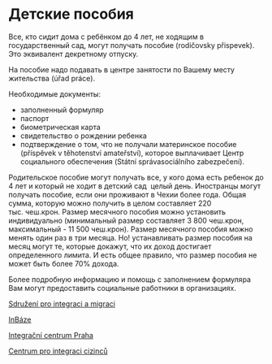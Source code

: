 # Детские пособия

Все, кто сидит дома с ребёнком до 4 лет, не ходящим в государственный сад, могут получать пособие (rodičovsky přispevek).
Это эквивалент декретному отпуску. 

На пособие надо подавать в центре занятости по Вашему месту жительства (úřad práce).

Необходимые документы: 
- заполненный формуляр
- паспорт
- биометрическая карта
- свидетельство о рождении ребенка 
- подтверждение о том, что не получали материнское пособие (příspěvek v těhotenství amateřství), которое выплачивает Центр социального обеспечения (Státní správasociálního zabezpečení). 

Родительское пособие могут получать все, у кого дома есть ребенок до 4 лет и который не ходит в детский сад  целый день. Иностранцы могут получать пособие, если они проживают в Чехии более года. Общая сумма, которую можно получить в целом составляет 220 тыс. чеш.крон. Размер месячного пособия можно установить индивидуально (минимальный размер составляет 3 800 чеш.крон, максимальный - 11 500 чеш.крон). Размер месячного пособия можно менять один раз в три месяца. Но! устанавливать размер пособия на месяц могут те, которые докажут, что их доход достигает определенного лимита. И есть общее правило, что размер пособия не может быть более 70% дохода.

Более подробную информацию и помощь с заполнением формуляра Вам могут предоставить социальные работники в организациях.

[Sdružení pro integraci a migraci](http://www.migrace.com)

[InBáze](http://www.inbaze.cz)

[Integrační centrum Praha](http://www.icpraha.com)

[Centrum pro integraci cizinců](http://www.cicpraha.org)
